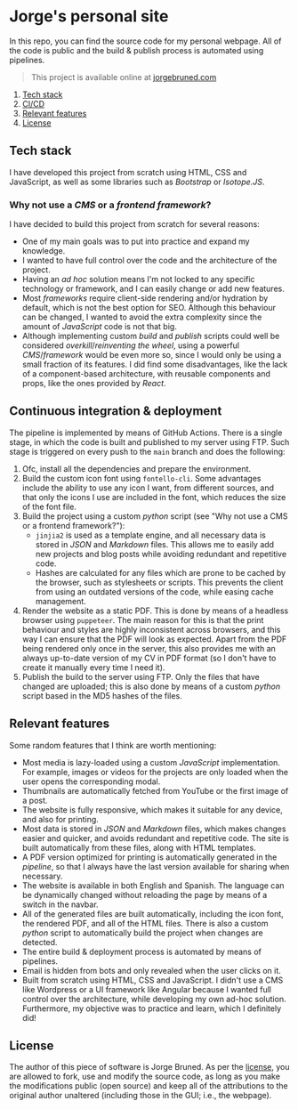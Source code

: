 # Jorge's personal site

In this repo, you can find the source code for my personal webpage. All of the code is public and the build & publish process is automated using pipelines.

> This project is available online at [jorgebruned.com](https://jorgebruned.com)

1. [Tech stack](#tech-stack)
1. [CI/CD](#continuous-integration--deployment)
1. [Relevant features](#relevant-features)
1. [License](#license)

## Tech stack

I have developed this project from scratch using HTML, CSS and JavaScript, as well as some libraries such as <em>Bootstrap</em> or <em>Isotope.JS</em>.

### Why not use a *CMS* or a *frontend framework*?

I have decided to build this project from scratch for several reasons:
- One of my main goals was to put into practice and expand my knowledge.
- I wanted to have full control over the code and the architecture of the project.
- Having an *ad hoc* solution means I'm not locked to any specific technology or framework, and I can easily change or add new features.
- Most *frameworks* require client-side rendering and/or hydration by default, which is not the best option for SEO. Although this behaviour can be changed, I wanted to avoid the extra complexity since the amount of *JavaScript* code is not that big.
- Although implementing custom *build* and *publish* scripts could well be considered *overkill*/*reinventing the wheel*, using a powerful *CMS*/*framework* would be even more so, since I would only be using a small fraction of its features. I did find some disadvantages, like the lack of a component-based architecture, with reusable components and props, like the ones provided by *React*. 

## Continuous integration & deployment

The pipeline is implemented by means of GitHub Actions. There is a single stage, in which the code is built and published to my server using FTP. Such stage is triggered on every push to the `main` branch and does the following:
1. Ofc, install all the dependencies and prepare the environment.
1. Build the custom icon font using `fontello-cli`. Some advantages include the ability to use any icon I want, from different sources, and that only the icons I use are included in the font, which reduces the size of the font file.
1. Build the project using a custom *python* script (see "Why not use a CMS or a frontend framework?"):
    - `jinjia2` is used as a template engine, and all necessary data is stored in *JSON* and *Markdown* files. This allows me to easily add new projects and blog posts while avoiding redundant and repetitive code.
    - Hashes are calculated for any files which are prone to be cached by the browser, such as stylesheets or scripts. This prevents the client from using an outdated versions of the code, while easing cache management.
1. Render the website as a static PDF. This is done by means of a headless browser using `puppeteer`. The main reason for this is that the print behaviour and styles are highly inconsistent across browsers, and this way I can ensure that the PDF will look as expected. Apart from the PDF being rendered only once in the server, this also provides me with an always up-to-date version of my CV in PDF format (so I don't have to create it manually every time I need it). 
1. Publish the build to the server using FTP. Only the files that have changed are uploaded; this is also done by means of a custom *python* script based in the MD5 hashes of the files.

## Relevant features

Some random features that I think are worth mentioning:

- Most media is lazy-loaded using a custom *JavaScript* implementation. For example, images or videos for the projects are only loaded when the user opens the corresponding modal.
- Thumbnails are automatically fetched from YouTube or the first image of a post.
- The website is fully responsive, which makes it suitable for any device, and also for printing.
- Most data is stored in *JSON* and *Markdown* files, which makes changes easier and quicker, and avoids redundant and repetitive code. The site is built automatically from these files, along with HTML templates.
- A PDF version optimized for printing is automatically generated in the *pipeline*, so that I always have the last version available for sharing when necessary.
- The website is available in both English and Spanish. The language can be dynamically changed without reloading the page by means of a switch in the navbar.
- All of the generated files are built automatically, including the icon font, the rendered PDF, and all of the HTML files. There is also a custom *python* script to automatically build the project when changes are detected.
- The entire build & deployment process is automated by means of pipelines.
- Email is hidden from bots and only revealed when the user clicks on it.
- Built from scratch using HTML, CSS and JavaScript. I didn't use a CMS like Wordpress or a UI framework like Angular because I wanted full control over the architecture, while developing my own ad-hoc solution. Furthermore, my objective was to practice and learn, which I definitely did!

## License

The author of this piece of software is Jorge Bruned. As per the [license](/license), you are allowed to fork, use and modify the source code, as long as you make the modifications public (open source) and keep all of the attributions to the original author unaltered (including those in the GUI; i.e., the webpage).

